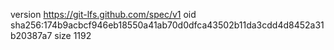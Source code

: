 version https://git-lfs.github.com/spec/v1
oid sha256:174b9acbcf946eb18550a41ab70d0dfca43502b11da3cdd4d8452a31b20387a7
size 1192
